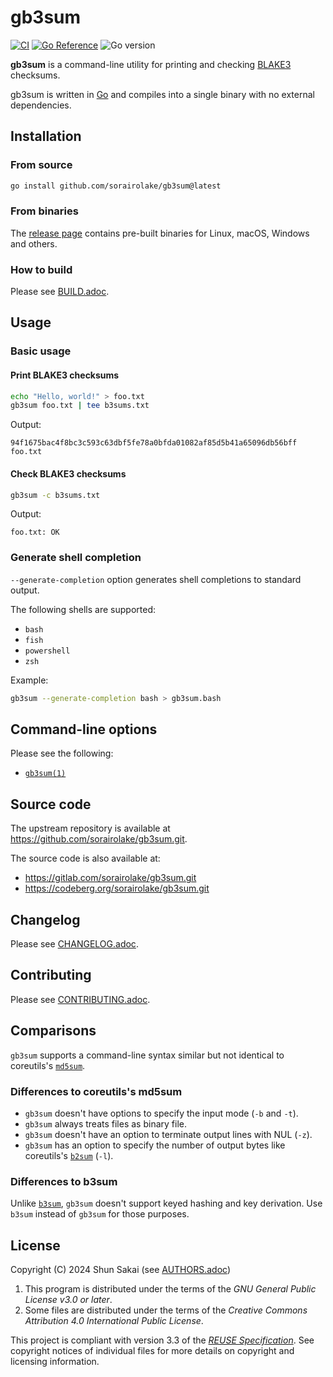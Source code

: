 <!--
SPDX-FileCopyrightText: 2024 Shun Sakai

SPDX-License-Identifier: GPL-3.0-or-later
-->

# gb3sum

[![CI][ci-badge]][ci-url]
[![Go Reference][reference-badge]][reference-url]
![Go version][go-version-badge]

**gb3sum** is a command-line utility for printing and checking [BLAKE3]
checksums.

gb3sum is written in [Go] and compiles into a single binary with no external
dependencies.

## Installation

### From source

```sh
go install github.com/sorairolake/gb3sum@latest
```

### From binaries

The [release page] contains pre-built binaries for Linux, macOS, Windows and
others.

### How to build

Please see [BUILD.adoc].

## Usage

### Basic usage

#### Print BLAKE3 checksums

```sh
echo "Hello, world!" > foo.txt
gb3sum foo.txt | tee b3sums.txt
```

Output:

```text
94f1675bac4f8bc3c593c63dbf5fe78a0bfda01082af85d5b41a65096db56bff  foo.txt
```

#### Check BLAKE3 checksums

```sh
gb3sum -c b3sums.txt
```

Output:

```text
foo.txt: OK
```

### Generate shell completion

`--generate-completion` option generates shell completions to standard output.

The following shells are supported:

- `bash`
- `fish`
- `powershell`
- `zsh`

Example:

```sh
gb3sum --generate-completion bash > gb3sum.bash
```

## Command-line options

Please see the following:

- [`gb3sum(1)`]

## Source code

The upstream repository is available at
<https://github.com/sorairolake/gb3sum.git>.

The source code is also available at:

- <https://gitlab.com/sorairolake/gb3sum.git>
- <https://codeberg.org/sorairolake/gb3sum.git>

## Changelog

Please see [CHANGELOG.adoc].

## Contributing

Please see [CONTRIBUTING.adoc].

## Comparisons

`gb3sum` supports a command-line syntax similar but not identical to
coreutils's [`md5sum`].

### Differences to coreutils's md5sum

- `gb3sum` doesn't have options to specify the input mode (`-b` and `-t`).
- `gb3sum` always treats files as binary file.
- `gb3sum` doesn't have an option to terminate output lines with NUL (`-z`).
- `gb3sum` has an option to specify the number of output bytes like coreutils's
  [`b2sum`] (`-l`).

### Differences to b3sum

Unlike [`b3sum`], `gb3sum` doesn't support keyed hashing and key derivation.
Use `b3sum` instead of `gb3sum` for those purposes.

## License

Copyright (C) 2024 Shun Sakai (see [AUTHORS.adoc])

1.  This program is distributed under the terms of the _GNU General Public
    License v3.0 or later_.
2.  Some files are distributed under the terms of the _Creative Commons
    Attribution 4.0 International Public License_.

This project is compliant with version 3.3 of the [_REUSE Specification_]. See
copyright notices of individual files for more details on copyright and
licensing information.

[ci-badge]: https://img.shields.io/github/actions/workflow/status/sorairolake/gb3sum/CI.yaml?branch=develop&style=for-the-badge&logo=github&label=CI
[ci-url]: https://github.com/sorairolake/gb3sum/actions?query=branch%3Adevelop+workflow%3ACI++
[reference-badge]: https://img.shields.io/badge/Go-Reference-steelblue?style=for-the-badge&logo=go
[reference-url]: https://pkg.go.dev/github.com/sorairolake/gb3sum
[go-version-badge]: https://img.shields.io/github/go-mod/go-version/sorairolake/gb3sum?style=for-the-badge&logo=go
[BLAKE3]: https://github.com/BLAKE3-team/BLAKE3
[Go]: https://go.dev/
[release page]: https://github.com/sorairolake/gb3sum/releases
[BUILD.adoc]: BUILD.adoc
[`gb3sum(1)`]: docs/man/man1/gb3sum.1.adoc
[CHANGELOG.adoc]: CHANGELOG.adoc
[CONTRIBUTING.adoc]: CONTRIBUTING.adoc
[`md5sum`]: https://www.gnu.org/software/coreutils/md5sum
[`b2sum`]: https://www.gnu.org/software/coreutils/b2sum
[`b3sum`]: https://crates.io/crates/b3sum
[AUTHORS.adoc]: AUTHORS.adoc
[_REUSE Specification_]: https://reuse.software/spec/
